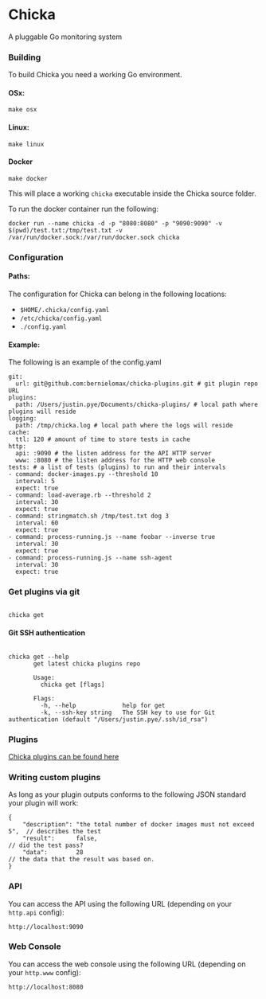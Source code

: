 # Chicka
A pluggable Go monitoring system

### Building

To build Chicka you need a working Go environment.

#### OSx:

``` 
make osx
```

#### Linux:

``` 
make linux
```

#### Docker

``` 
make docker
```

This will place a working `chicka` executable inside the Chicka source folder.

To run the docker container run the following:

``` 
docker run --name chicka -d -p "8080:8080" -p "9090:9090" -v $(pwd)/test.txt:/tmp/test.txt -v /var/run/docker.sock:/var/run/docker.sock chicka

```

### Configuration

#### Paths:

The configuration for Chicka can belong in the following locations:

* `$HOME/.chicka/config.yaml`
* `/etc/chicka/config.yaml`
* `./config.yaml`

#### Example:

The following is an example of the config.yaml

```
git:
  url: git@github.com:bernielomax/chicka-plugins.git # git plugin repo URL
plugins:
  path: /Users/justin.pye/Documents/chicka-plugins/ # local path where plugins will reside
logging:
  path: /tmp/chicka.log # local path where the logs will reside
cache:
  ttl: 120 # amount of time to store tests in cache
http:
  api: :9090 # the listen address for the API HTTP server
  www: :8080 # the listen address for the HTTP web console
tests: # a list of tests (plugins) to run and their intervals
- command: docker-images.py --threshold 10
  interval: 5
  expect: true
- command: load-average.rb --threshold 2
  interval: 30
  expect: true
- command: stringmatch.sh /tmp/test.txt dog 3
  interval: 60 
  expect: true
- command: process-running.js --name foobar --inverse true
  interval: 30 
  expect: true
- command: process-running.js --name ssh-agent
  interval: 30
  expect: true

```

### Get plugins via git

```
 
chicka get

```

#### Git SSH authentication

```

chicka get --help
       get latest chicka plugins repo
       
       Usage:
         chicka get [flags]
       
       Flags:
         -h, --help             help for get
         -k, --ssh-key string   The SSH key to use for Git authentication (default "/Users/justin.pye/.ssh/id_rsa")

```

### Plugins

[Chicka plugins can be found here](https://github.com/bernielomax/chicka-plugins)

### Writing custom plugins

As long as your plugin outputs conforms to the following JSON standard your plugin will work:

```
{
    "description": "the total number of docker images must not exceed 5",  // describes the test
    "result":      false,                                                  // did the test pass?
    "data":        28                                                      // the data that the result was based on.
}
```

### API


You can access the API using the following URL (depending on your `http.api` config):

``` 
http://localhost:9090
```

### Web Console


You can access the web console using the following URL (depending on your `http.www` config):

``` 
http://localhost:8080
```
